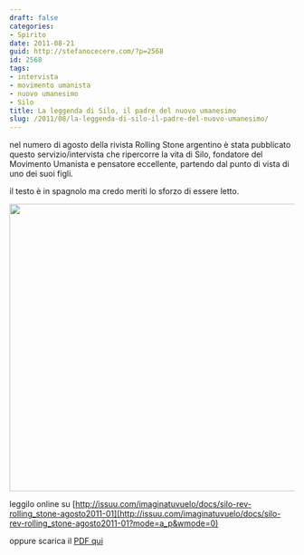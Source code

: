 ```yaml
---
draft: false
categories:
- Spirito
date: 2011-08-21
guid: http://stefanocecere.com/?p=2568
id: 2568
tags:
- intervista
- movimento umanista
- nuovo umanesimo
- Silo
title: La leggenda di Silo, il padre del nuovo umanesimo
slug: /2011/08/la-leggenda-di-silo-il-padre-del-nuovo-umanesimo/
---
```


nel numero di agosto della rivista Rolling Stone argentino è stata pubblicato questo servizio/intervista che ripercorre la vita di Silo, fondatore del Movimento Umanista e pensatore eccellente, partendo dal punto di vista di uno dei suoi figli.

il testo è in spagnolo ma credo meriti lo sforzo di essere letto.

[<img class="alignnone size-full wp-image-2569" title="silo-rolling-stone" src="http://stefanocecere.com/wp-content/uploads/sites/3/2011/08/silo-rolling-stone.jpg" alt="" width="531" height="507" srcset="http://stefanocecere.com/wp-content/uploads/sites/3/2011/08/silo-rolling-stone.jpg 531w, http://stefanocecere.com/wp-content/uploads/sites/3/2011/08/silo-rolling-stone-300x286.jpg 300w" sizes="(max-width: 531px) 100vw, 531px" />](http://issuu.com/imaginatuvuelo/docs/silo-rev-rolling_stone-agosto2011-01?mode=a_p&wmode=0)

leggilo online su [http://issuu.com/imaginatuvuelo/docs/silo-rev-rolling_stone-agosto2011-01](http://issuu.com/imaginatuvuelo/docs/silo-rev-rolling_stone-agosto2011-01?mode=a_p&wmode=0)

oppure scarica il [PDF qui](http://stefanocecere.com/wp-content/uploads/sites/3/2011/08/silo-rev-rolling-stone-agosto2011-01.pdf)